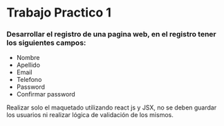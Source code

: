 # Trabajo Practico 1

### Desarrollar el registro de una pagina web, en el registro tener los siguientes campos:

- Nombre
- Apellido
- Email
- Telefono
- Password
- Confirmar password

Realizar solo el maquetado utilizando react js y JSX, no se deben guardar los usuarios ni realizar lógica de validación de los mismos.
